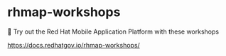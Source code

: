 # rhmap-workshops
📓 Try out the Red Hat Mobile Application Platform with these workshops

https://docs.redhatgov.io/rhmap-workshops/
